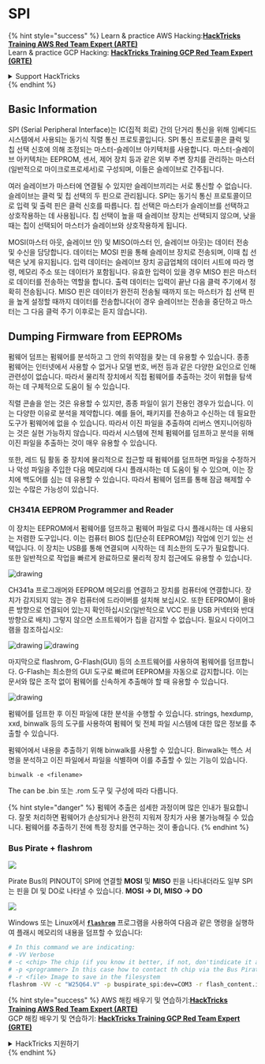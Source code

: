 # SPI

{% hint style="success" %}
Learn & practice AWS Hacking:<img src="/.gitbook/assets/arte.png" alt="" data-size="line">[**HackTricks Training AWS Red Team Expert (ARTE)**](https://training.hacktricks.xyz/courses/arte)<img src="/.gitbook/assets/arte.png" alt="" data-size="line">\
Learn & practice GCP Hacking: <img src="/.gitbook/assets/grte.png" alt="" data-size="line">[**HackTricks Training GCP Red Team Expert (GRTE)**<img src="/.gitbook/assets/grte.png" alt="" data-size="line">](https://training.hacktricks.xyz/courses/grte)

<details>

<summary>Support HackTricks</summary>

* Check the [**subscription plans**](https://github.com/sponsors/carlospolop)!
* **Join the** 💬 [**Discord group**](https://discord.gg/hRep4RUj7f) or the [**telegram group**](https://t.me/peass) or **follow** us on **Twitter** 🐦 [**@hacktricks\_live**](https://twitter.com/hacktricks\_live)**.**
* **Share hacking tricks by submitting PRs to the** [**HackTricks**](https://github.com/carlospolop/hacktricks) and [**HackTricks Cloud**](https://github.com/carlospolop/hacktricks-cloud) github repos.

</details>
{% endhint %}

## Basic Information

SPI (Serial Peripheral Interface)는 IC(집적 회로) 간의 단거리 통신을 위해 임베디드 시스템에서 사용되는 동기식 직렬 통신 프로토콜입니다. SPI 통신 프로토콜은 클럭 및 칩 선택 신호에 의해 조정되는 마스터-슬레이브 아키텍처를 사용합니다. 마스터-슬레이브 아키텍처는 EEPROM, 센서, 제어 장치 등과 같은 외부 주변 장치를 관리하는 마스터(일반적으로 마이크로프로세서)로 구성되며, 이들은 슬레이브로 간주됩니다.

여러 슬레이브가 마스터에 연결될 수 있지만 슬레이브끼리는 서로 통신할 수 없습니다. 슬레이브는 클럭 및 칩 선택의 두 핀으로 관리됩니다. SPI는 동기식 통신 프로토콜이므로 입력 및 출력 핀은 클럭 신호를 따릅니다. 칩 선택은 마스터가 슬레이브를 선택하고 상호작용하는 데 사용됩니다. 칩 선택이 높을 때 슬레이브 장치는 선택되지 않으며, 낮을 때는 칩이 선택되어 마스터가 슬레이브와 상호작용하게 됩니다.

MOSI(마스터 아웃, 슬레이브 인) 및 MISO(마스터 인, 슬레이브 아웃)는 데이터 전송 및 수신을 담당합니다. 데이터는 MOSI 핀을 통해 슬레이브 장치로 전송되며, 이때 칩 선택은 낮게 유지됩니다. 입력 데이터는 슬레이브 장치 공급업체의 데이터 시트에 따라 명령, 메모리 주소 또는 데이터가 포함됩니다. 유효한 입력이 있을 경우 MISO 핀은 마스터로 데이터를 전송하는 역할을 합니다. 출력 데이터는 입력이 끝난 다음 클럭 주기에서 정확히 전송됩니다. MISO 핀은 데이터가 완전히 전송될 때까지 또는 마스터가 칩 선택 핀을 높게 설정할 때까지 데이터를 전송합니다(이 경우 슬레이브는 전송을 중단하고 마스터는 그 다음 클럭 주기 이후로는 듣지 않습니다).

## Dumping Firmware from EEPROMs

펌웨어 덤프는 펌웨어를 분석하고 그 안의 취약점을 찾는 데 유용할 수 있습니다. 종종 펌웨어는 인터넷에서 사용할 수 없거나 모델 번호, 버전 등과 같은 다양한 요인으로 인해 관련성이 없습니다. 따라서 물리적 장치에서 직접 펌웨어를 추출하는 것이 위협을 탐색하는 데 구체적으로 도움이 될 수 있습니다.

직렬 콘솔을 얻는 것은 유용할 수 있지만, 종종 파일이 읽기 전용인 경우가 있습니다. 이는 다양한 이유로 분석을 제약합니다. 예를 들어, 패키지를 전송하고 수신하는 데 필요한 도구가 펌웨어에 없을 수 있습니다. 따라서 이진 파일을 추출하여 리버스 엔지니어링하는 것은 실현 가능하지 않습니다. 따라서 시스템에 전체 펌웨어를 덤프하고 분석을 위해 이진 파일을 추출하는 것이 매우 유용할 수 있습니다.

또한, 레드 팀 활동 중 장치에 물리적으로 접근할 때 펌웨어를 덤프하면 파일을 수정하거나 악성 파일을 주입한 다음 메모리에 다시 플래시하는 데 도움이 될 수 있으며, 이는 장치에 백도어를 심는 데 유용할 수 있습니다. 따라서 펌웨어 덤프를 통해 잠금 해제할 수 있는 수많은 가능성이 있습니다.

### CH341A EEPROM Programmer and Reader

이 장치는 EEPROM에서 펌웨어를 덤프하고 펌웨어 파일로 다시 플래시하는 데 사용되는 저렴한 도구입니다. 이는 컴퓨터 BIOS 칩(단순히 EEPROM임) 작업에 인기 있는 선택입니다. 이 장치는 USB를 통해 연결되며 시작하는 데 최소한의 도구가 필요합니다. 또한 일반적으로 작업을 빠르게 완료하므로 물리적 장치 접근에도 유용할 수 있습니다.

![drawing](../../.gitbook/assets/board\_image\_ch341a.jpg)

CH341a 프로그래머와 EEPROM 메모리를 연결하고 장치를 컴퓨터에 연결합니다. 장치가 감지되지 않는 경우 컴퓨터에 드라이버를 설치해 보십시오. 또한 EEPROM이 올바른 방향으로 연결되어 있는지 확인하십시오(일반적으로 VCC 핀을 USB 커넥터와 반대 방향으로 배치) 그렇지 않으면 소프트웨어가 칩을 감지할 수 없습니다. 필요시 다이어그램을 참조하십시오:

![drawing](../../.gitbook/assets/connect\_wires\_ch341a.jpg) ![drawing](../../.gitbook/assets/eeprom\_plugged\_ch341a.jpg)

마지막으로 flashrom, G-Flash(GUI) 등의 소프트웨어를 사용하여 펌웨어를 덤프합니다. G-Flash는 최소한의 GUI 도구로 빠르며 EEPROM을 자동으로 감지합니다. 이는 문서와 많은 조작 없이 펌웨어를 신속하게 추출해야 할 때 유용할 수 있습니다.

![drawing](../../.gitbook/assets/connected\_status\_ch341a.jpg)

펌웨어를 덤프한 후 이진 파일에 대한 분석을 수행할 수 있습니다. strings, hexdump, xxd, binwalk 등의 도구를 사용하여 펌웨어 및 전체 파일 시스템에 대한 많은 정보를 추출할 수 있습니다.

펌웨어에서 내용을 추출하기 위해 binwalk를 사용할 수 있습니다. Binwalk는 헥스 서명을 분석하고 이진 파일에서 파일을 식별하며 이를 추출할 수 있는 기능이 있습니다.
```
binwalk -e <filename>
```
The can be .bin 또는 .rom 도구 및 구성에 따라 다릅니다.

{% hint style="danger" %}
펌웨어 추출은 섬세한 과정이며 많은 인내가 필요합니다. 잘못 처리하면 펌웨어가 손상되거나 완전히 지워져 장치가 사용 불가능해질 수 있습니다. 펌웨어를 추출하기 전에 특정 장치를 연구하는 것이 좋습니다.
{% endhint %}

### Bus Pirate + flashrom

![](<../../.gitbook/assets/image (910).png>)

Pirate Bus의 PINOUT이 SPI에 연결할 **MOSI** 및 **MISO** 핀을 나타내더라도 일부 SPI는 핀을 DI 및 DO로 나타낼 수 있습니다. **MOSI -> DI, MISO -> DO**

![](<../../.gitbook/assets/image (360).png>)

Windows 또는 Linux에서 [**`flashrom`**](https://www.flashrom.org/Flashrom) 프로그램을 사용하여 다음과 같은 명령을 실행하여 플래시 메모리의 내용을 덤프할 수 있습니다:
```bash
# In this command we are indicating:
# -VV Verbose
# -c <chip> The chip (if you know it better, if not, don'tindicate it and the program might be able to find it)
# -p <programmer> In this case how to contact th chip via the Bus Pirate
# -r <file> Image to save in the filesystem
flashrom -VV -c "W25Q64.V" -p buspirate_spi:dev=COM3 -r flash_content.img
```
{% hint style="success" %}
AWS 해킹 배우기 및 연습하기:<img src="/.gitbook/assets/arte.png" alt="" data-size="line">[**HackTricks Training AWS Red Team Expert (ARTE)**](https://training.hacktricks.xyz/courses/arte)<img src="/.gitbook/assets/arte.png" alt="" data-size="line">\
GCP 해킹 배우기 및 연습하기: <img src="/.gitbook/assets/grte.png" alt="" data-size="line">[**HackTricks Training GCP Red Team Expert (GRTE)**<img src="/.gitbook/assets/grte.png" alt="" data-size="line">](https://training.hacktricks.xyz/courses/grte)

<details>

<summary>HackTricks 지원하기</summary>

* [**구독 계획**](https://github.com/sponsors/carlospolop) 확인하기!
* **💬 [**Discord 그룹**](https://discord.gg/hRep4RUj7f) 또는 [**텔레그램 그룹**](https://t.me/peass)에 참여하거나 **Twitter** 🐦 [**@hacktricks\_live**](https://twitter.com/hacktricks\_live)**를 팔로우하세요.**
* **[**HackTricks**](https://github.com/carlospolop/hacktricks) 및 [**HackTricks Cloud**](https://github.com/carlospolop/hacktricks-cloud) 깃허브 리포지토리에 PR을 제출하여 해킹 트릭을 공유하세요.**

</details>
{% endhint %}
